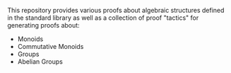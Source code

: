 This repository provides various proofs about algebraic structures defined
in the standard library as well as a collection of proof "tactics" for
generating proofs about:

- Monoids
- Commutative Monoids
- Groups
- Abelian Groups
